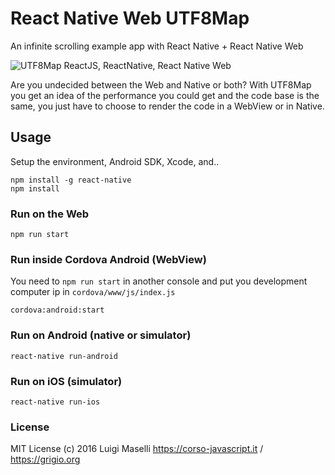 # React Native Web UTF8Map
An infinite scrolling example app with React Native + React Native Web

![UTF8Map ReactJS, ReactNative, React Native Web](https://cloud.githubusercontent.com/assets/8074/14461026/0d960ecc-00c1-11e6-8c05-a0a486170081.gif)

Are you undecided between the Web and Native or both? With UTF8Map you get an idea of the performance you could get and the code base is the same, you just have to choose to render the code in a WebView or in Native.

## Usage

Setup the environment, Android SDK, Xcode, and..
```
npm install -g react-native
npm install
```

### Run on the Web
```
npm run start
```

### Run inside Cordova Android (WebView)

You need to `npm run start` in another console and put you development computer ip in `cordova/www/js/index.js`

```
cordova:android:start
```

### Run on Android (native or simulator)
```
react-native run-android
```

### Run on iOS (simulator)
```
react-native run-ios
```

### License

MIT License (c) 2016 Luigi Maselli https://corso-javascript.it / https://grigio.org
